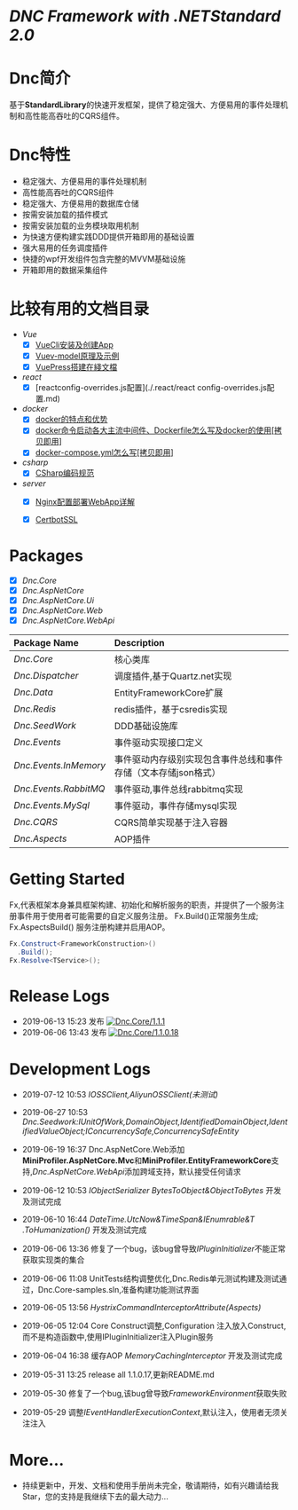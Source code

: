 ﻿*DNC Framework with .NETStandard 2.0*
===

# Dnc简介
基于**StandardLibrary**的快速开发框架，提供了稳定强大、方便易用的事件处理机制和高性能高吞吐的CQRS组件。

# Dnc特性

* 稳定强大、方便易用的事件处理机制
* 高性能高吞吐的CQRS组件
* 稳定强大、方便易用的数据库仓储
* 按需安装加载的插件模式
* 按需安装加载的业务模块取用机制
* 为快速方便构建实践DDD提供开箱即用的基础设置
* 强大易用的任务调度插件
* 快捷的wpf开发组件包含完整的MVVM基础设施
* 开箱即用的数据采集组件

# 比较有用的文档目录
* *Vue*
  * [x] [VueCli安装及创建App](./.vue/VueCli安装及创建App.md)
  * [x] [Vuev-model原理及示例](./.vue/Vuev-model原理及示例.md)
  * [x] [VuePress搭建在綫文檔](./.vue/VuePress搭建在綫文檔.md)
* *react*
  * [x] [reactconfig-overrides.js配置](./.react/react config-overrides.js配置.md)
* *docker*
  * [x] [docker的特点和优势](./.docker/docker的特点和优势.md)
  * [x] [docker命令启动各大主流中间件、Dockerfile怎么写及docker的使用[拷贝即用]](./.docker/docker命令启动各大主流中间件、Dockerfile怎么写及docker的使用.md)
  * [x] [docker-compose.yml怎么写[拷贝即用]](./.docker/docker-compose.yml怎么写.md)
* *csharp*
  * [x] [CSharp编码规范](./.csharp/CSharp编码规范.md)
* *server*
  * [x] [Nginx配置部署WebApp详解](./.server/Nginx配置部署WebApp详解.md)
  * [x] [CertbotSSL](./.server/CertbotSSL.md)


# Packages
* [x] *Dnc.Core*
* [x] *Dnc.AspNetCore*
* [x] *Dnc.AspNetCore.Ui*
* [x] *Dnc.AspNetCore.Web*
* [x] *Dnc.AspNetCore.WebApi*

|**Package Name**|**Description**|
|:-------|:-------|
|*Dnc.Core*|核心类库|
|*Dnc.Dispatcher*|调度插件,基于Quartz.net实现|
|*Dnc.Data*|EntityFrameworkCore扩展|
|*Dnc.Redis*|redis插件，基于csredis实现|
|*Dnc.SeedWork*|DDD基础设施库|
|*Dnc.Events*|事件驱动实现接口定义|
|*Dnc.Events.InMemory*|事件驱动内存级别实现包含事件总线和事件存储（文本存储json格式）|
|*Dnc.Events.RabbitMQ*|事件驱动,事件总线rabbitmq实现|
|*Dnc.Events.MySql*|事件驱动，事件存储mysql实现|
|*Dnc.CQRS*|CQRS简单实现基于注入容器|
|*Dnc.Aspects*|AOP插件|

# Getting Started
Fx,代表框架本身兼具框架构建、初始化和解析服务的职责，并提供了一个服务注册事件用于使用者可能需要的自定义服务注册。
Fx.Build()正常服务生成;
Fx.AspectsBuild() 服务注册构建并启用AOP。
```c#
Fx.Construct<FrameworkConstruction>()
  .Build();
Fx.Resolve<TService>();
```
# Release Logs
* 2019-06-13 15:23 发布 [![Dnc.Core/1.1.1](https://img.shields.io/badge/nuget-1.1.1-blue.svg)](https://www.nuget.org/packages/Dnc.Core/1.1.1)
* 2019-06-06 13:43 发布 [![Dnc.Core/1.1.0.18](https://img.shields.io/badge/nuget-1.1.0.18-blue.svg)](https://www.nuget.org/packages/Dnc.Core/1.1.0.18)

# Development Logs

* 2019-07-12 10:53 *IOSSClient,AliyunOSSClient(未测试)*

* 2019-06-27 10:53 *Dnc.Seedwork:IUnitOfWork,DomainObject,IdentifiedDomainObject,IdentifiedValueObject;IConcurrencySafe,ConcurrencySafeEntity*

* 2019-06-19 16:37 Dnc.AspNetCore.Web添加**MiniProfiler.AspNetCore.Mvc**和**MiniProfiler.EntityFrameworkCore**支持,*Dnc.AspNetCore.WebApi*添加跨域支持，默认接受任何请求

* 2019-06-12 10:53 *IObjectSerializer BytesToObject&ObjectToBytes* 开发及测试完成

* 2019-06-10 16:44 *DateTime.UtcNow&TimeSpan&IEnumrable<T>&T .ToHumanization()* 开发及测试完成
  
* 2019-06-06 13:36 修复了一个bug，该bug曾导致*IPluginInitializer*不能正常获取实现类的集合
  
* 2019-06-06 11:08 UnitTests结构调整优化,Dnc.Redis单元测试构建及测试通过，Dnc.Core-samples.sln,准备构建功能测试界面
  
* 2019-06-05 13:56 *HystrixCommandInterceptorAttribute(Aspects)*
  
* 2019-06-05 12:04 Core Construct调整,Configuration 注入放入Construct,而不是构造函数中,使用IPluginInitializer注入Plugin服务
  
* 2019-06-04 16:38 缓存AOP *MemoryCachingInterceptor* 开发及测试完成

* 2019-05-31 13:25 release all 1.1.0.17,更新README.md

* 2019-05-30 修复了一个bug,该bug曾导致*FrameworkEnvironment*获取失败

* 2019-05-29 调整*IEventHandlerExecutionContext*,默认注入，使用者无须关注注入

# More...

* 持续更新中，开发、文档和使用手册尚未完全，敬请期待，如有兴趣请给我Star，您的支持是我继续下去的最大动力...


